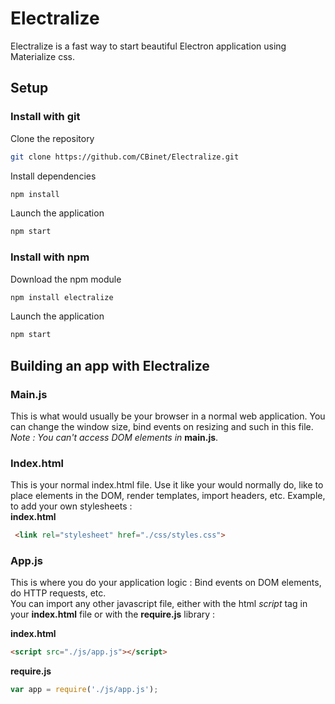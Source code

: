# Electralize
Electralize is a fast way to start beautiful 
Electron application using Materialize css.

## Setup

### Install with git

Clone the repository
```sh
git clone https://github.com/CBinet/Electralize.git
```

Install dependencies
```sh
npm install
```

Launch the application
```sh
npm start
```

### Install with npm

Download the npm module
```sh
npm install electralize
```

Launch the application
```sh
npm start
```

## Building an app with Electralize

### Main.js
This is what would usually be your browser
in a normal web application. You can change the window size, 
bind events on resizing and such in this file. <br>
*Note : You can't access DOM elements in* **main.js**. 

### Index.html
This is your normal index.html file. Use it like your would
normally do, like to place elements in the DOM, render
templates, import headers, etc. Example, to add your own stylesheets : <br>
**index.html**
```html
 <link rel="stylesheet" href="./css/styles.css">
```

### App.js
This is where you do your application logic : 
Bind events on DOM elements, do HTTP requests, etc. <br>
You can import any other javascript file, either with
the html *script* tag in your **index.html** file or 
with the **require.js** library : <br>

**index.html**
```html
<script src="./js/app.js"></script> 
``` 
**require.js**
```javascript
var app = require('./js/app.js');
```


